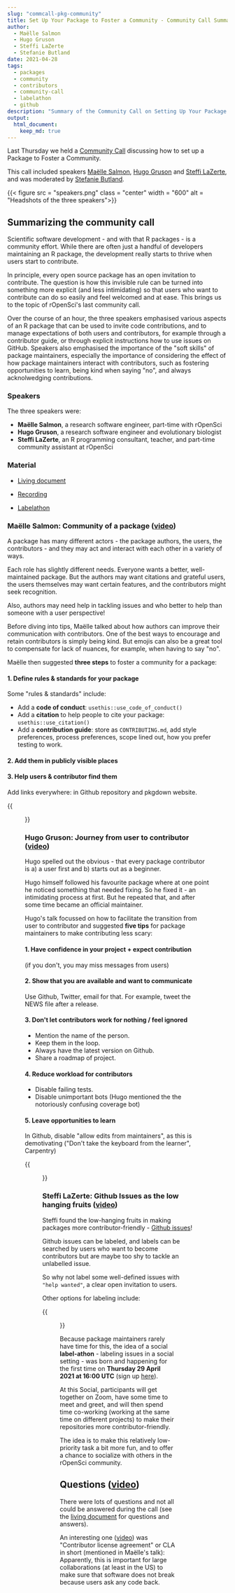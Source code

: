 ```yaml
---
slug: "commcall-pkg-community"
title: Set Up Your Package to Foster a Community - Community Call Summary
author:
  - Maëlle Salmon
  - Hugo Gruson
  - Steffi LaZerte
  - Stefanie Butland
date: 2021-04-28
tags:
  - packages
  - community
  - contributors
  - community-call
  - labelathon
  - github
description: "Summary of the Community Call on Setting Up Your Package to Foster a Community"
output: 
  html_document:
    keep_md: true
---
```


Last Thursday we held a [Community Call](/commcalls/apr2021-pkg-community/) discussing how to set up a Package to Foster a Community. 

This call included speakers [Maëlle Salmon](/author/maëlle-salmon/), [Hugo Gruson](/author/hugo-gruson) and [Steffi LaZerte](/author/steffi-lazerte), and was moderated by [Stefanie Butland](/author/stefanie-butland).

{{< figure src = "speakers.png" class = "center" width = "600" alt = "Headshots of the three speakers">}}



## Summarizing the community call

Scientific software development - and with that R packages - is a community effort. While there are often just a handful of developers maintaining an R package, the development really starts to thrive when users start to contribute. 


In principle, every open source package has an open invitation to contribute. The question is how this invisible rule can be turned into something more explicit (and less intimidating) so that users who want to contribute can do so easily and feel welcomed and at ease. This brings us to the topic of rOpenSci's last community call. 

Over the course of an hour, the three speakers emphasised various aspects of an R package that can be used to invite code contributions, and to manage expectations of both users and contributors, for example through a contributor guide, or through explicit instructions how to use issues on GitHub. Speakers also emphasised the importance of the "soft skills" of package maintainers, especially the importance of considering the effect of how package maintainers interact with contributors, such as fostering opportunities to learn, being kind when saying "no", and always acknolwedging contributions.


### Speakers

The three speakers were: 

- **Maëlle Salmon**, a research software engineer, part-time with rOpenSci
- **Hugo Gruson**, a research software engineer and evolutionary biologist
- **Steffi LaZerte**, an R programming consultant, teacher, and part-time community assistant at rOpenSci


### Material

- [Living document](
https://docs.google.com/document/d/1UpYoeMoPWR11JTmxYoypXkA5xvWgV-e4aXCy6pd-Ri8/edit)

- [Recording](https://ropensci.org/commcalls/apr2021-pkg-community/)

- [Labelathon](https://ropensci.org/events/labelathon01/)


### Maëlle Salmon: Community of a package ([video](https://vimeo.com/540502735#t=4m55s))

A package has many different actors - the package authors, the users, the contributors - and they may act and interact with each other in a variety of ways.

Each role has slightly different needs. Everyone wants a better, well-maintained package. But the authors may want citations and grateful users, the users themselves may want certain features, and the contributors might seek recognition. 

Also, authors may need help in tackling issues and who better to help than someone with a user perspective!

Before diving into tips, Maëlle talked about how authors can improve their communication with contributors. One of the best ways to encourage and retain contributors is simply being kind. But emojis can also be a great tool to compensate for lack of nuances, for example, when having to say "no". 

Maëlle then suggested **three steps** to foster a community for a package: 

#### 1. Define rules & standards for your package

Some "rules & standards" include: 

- Add a **code of conduct**: `usethis::use_code_of_conduct()`
- Add a **citation** to help people to cite your package: `usethis::use_citation()`
- Add a **contribution guide**: store as `CONTRIBUTING.md`, add style preferences, process preferences, scope lined out, how you prefer testing to work.

#### 2. Add them in publicly visible places

#### 3. Help users & contributor find them

Add links everywhere: in Github repository and pkgdown website. 

{{<figure src = "summary_maelle.png" class = "center" width = "600" alt = "Summary slide of Maelles talk.">}}



### Hugo Gruson: Journey from user to contributor ([video](https://vimeo.com/540502735#t=20m00s))

Hugo spelled out the obvious - that every package contributor is a) a user first and b) starts out as a beginner. 

Hugo himself followed his favourite package where at one point he noticed something that needed fixing. So he fixed it - an intimidating process at first. But he repeated that, and after some time became an official maintainer. 

Hugo's talk focussed on how to facilitate the transition from user to contributor and suggested **five tips** for package maintainers to make contributing less scary:

#### 1. Have confidence in your project + expect contribution

(if you don't, you may miss messages from users)

#### 2. Show that you are available and want to communicate

Use Github, Twitter, email for that. For example, tweet the NEWS file after a release.

#### 3. Don't let contributors work for nothing / feel ignored

- Mention the name of the person. 
- Keep them in the loop. 
- Always have the latest version on Github. 
- Share a roadmap of project. 

#### 4. Reduce workload for contributors

- Disable failing tests. 
- Disable unimportant bots (Hugo mentioned the the notoriously confusing coverage bot)

#### 5. Leave opportunities to learn

In Github, disable "allow edits from maintainers", as this is demotivating ("Don't take the keyboard from the learner", Carpentry)

{{<figure src = "summary_hugo.png" class = "center" width = "600" alt = "Summary slide of Hugo's talk.">}}



### Steffi LaZerte: Github Issues as the low hanging fruits ([video](https://vimeo.com/540502735#t=32m28s))

Steffi found the low-hanging fruits in making packages more contributor-friendly - [Github issues](https://github.com/issues)!

Github issues can be labeled, and labels can be searched by users who want to become contributors but are maybe too shy to tackle an unlabelled issue. 

So why not label some well-defined issues with `"help wanted"`, a clear open invitation to users. 

Other options for labeling include: 


{{<figure src = "summary_steffi.png" class = "center" width = "600" alt = "Alternative issue labels from Steffi's talk.">}}

Because package maintainers rarely have time for this, the idea of a social **label-athon** - labeling issues in a social setting - was born and happening for the first time on **Thursday 29 April 2021 at 16:00 UTC** (sign up [here](https://form.jotform.com/210906095013043)).

At this Social, participants will get together on Zoom, have some time to meet and greet, and will then spend time co-working (working at the same time on different projects) to make their repositories more contributor-friendly.

The idea is to make this relatively low-priority task a bit more fun, and to offer a chance to socialize with others in the rOpenSci community.




## Questions ([video](https://vimeo.com/540502735#t=43m58s))

There were lots of questions and not all could be answered during the call (see the [living document](https://docs.google.com/document/d/1UpYoeMoPWR11JTmxYoypXkA5xvWgV-e4aXCy6pd-Ri8/edit) for questions and answers). 

An interesting one ([video](https://vimeo.com/540502735#t=54m30s)) was "Contributor license agreement" or CLA in short (mentioned in Maëlle's talk): Apparently, this is important for large collaborations (at least in the US) to make sure that software does not break because users ask any code back.

